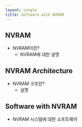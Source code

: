 ```yaml
---
layout: single
title: Software with NVRAM
---
```




## NVRAM

- NVRAM이란?
  - NVRAM에 대한 설명



## NVRAM Architecture

- NVRAM 구조란?
  - 설명





## Software with NVRAM

- NVRAM 시스템에 대한 소프트웨어







